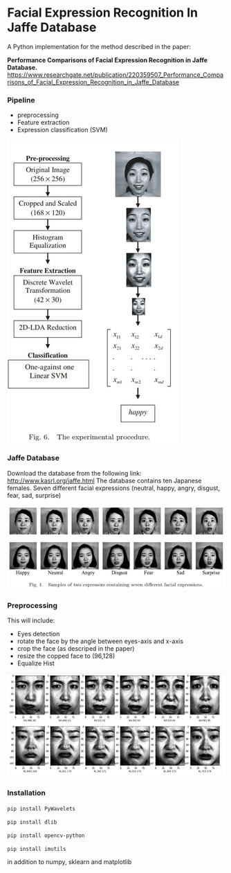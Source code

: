 # Facial Expression Recognition In Jaffe Database

A Python implementation for the method described in the paper:

**Performance Comparisons of Facial Expression Recognition in Jaffe Database.**
https://www.researchgate.net/publication/220359507_Performance_Comparisons_of_Facial_Expression_Recognition_in_Jaffe_Database

### Pipeline

  - preprocessing
  - Feature extraction
  - Expression classification (SVM)

![](images/pipeline.JPG)

### Jaffe Database

Download the database from the following link:
http://www.kasrl.org/jaffe.html
The database contains ten Japanese females.
Seven different facial expressions (neutral, happy, angry, disgust, fear, sad, surprise)

![](images/jaffe_expressions.JPG)

### Preprocessing
This will include:
- Eyes detection
- rotate the face by the angle between eyes-axis and x-axis
- crop the face (as descriped in the paper)
- resize the copped face to (96,128)
- Equalize Hist

![](images/preprocessing.jpg)

### Installation
`pip install PyWavelets`

`pip install dlib`

`pip install opencv-python`

`pip install imutils`

in addition to numpy, sklearn and matplotlib